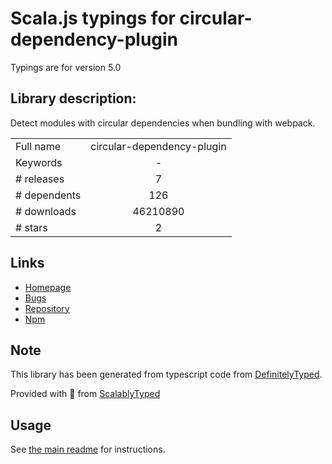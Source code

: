 
# Scala.js typings for circular-dependency-plugin

Typings are for version 5.0

## Library description:
Detect modules with circular dependencies when bundling with webpack.

|                    |                 |
| ------------------ | :-------------: |
| Full name          | circular-dependency-plugin |
| Keywords           | - |
| # releases         | 7 |
| # dependents       | 126 |
| # downloads        | 46210890 |
| # stars            | 2 |

## Links
- [Homepage](https://github.com/aackerman/circular-dependency-plugin#readme)
- [Bugs](https://github.com/aackerman/circular-dependency-plugin/issues)
- [Repository](https://github.com/aackerman/circular-dependency-plugin)
- [Npm](https://www.npmjs.com/package/circular-dependency-plugin)
    


## Note
This library has been generated from typescript code from [DefinitelyTyped](https://definitelytyped.org).

Provided with :purple_heart: from [ScalablyTyped](https://github.com/oyvindberg/ScalablyTyped)

## Usage
See [the main readme](../../readme.md) for instructions.


